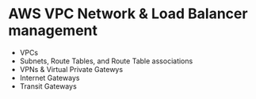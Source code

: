 # AWS VPC Network & Load Balancer management

- VPCs
- Subnets, Route Tables, and Route Table associations
- VPNs & Virtual Private Gatewys
- Internet Gateways
- Transit Gateways
